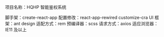 项目名称：HQHP 智能鉴权系统

脚手架：create-react-app
配置修改：react-app-rewired customize-cra
UI 框架：ant design
适配方式：rem
预编译器：scss
请求方式：axios
适应浏览器：IE11 及以上
